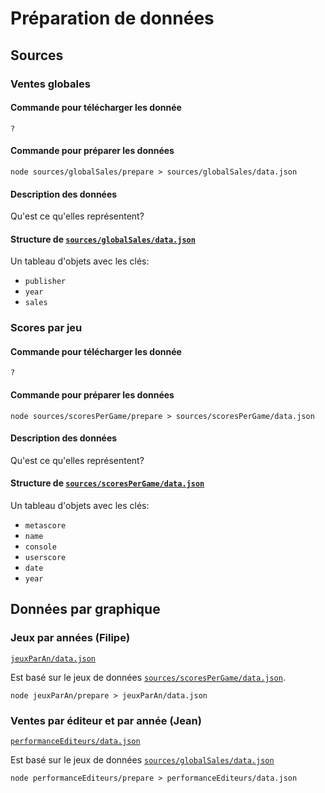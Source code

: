 # Préparation de données

## Sources

### Ventes globales

#### Commande pour télécharger les donnée

```
?
```

#### Commande pour préparer les données

```
node sources/globalSales/prepare > sources/globalSales/data.json
```

#### Description des données

Qu'est ce qu'elles représentent?

#### Structure de [`sources/globalSales/data.json`](sources/globalSales/data.json)

Un tableau d'objets avec les clés:

* `publisher`
* `year`
* `sales`

### Scores par jeu

#### Commande pour télécharger les donnée

```
?
```

#### Commande pour préparer les données

```
node sources/scoresPerGame/prepare > sources/scoresPerGame/data.json
```

#### Description des données

Qu'est ce qu'elles représentent?

#### Structure de [`sources/scoresPerGame/data.json`](sources/scoresPerGame/data.json)

Un tableau d'objets avec les clés:

* `metascore`
* `name`
* `console`
* `userscore`
* `date`
* `year`

## Données par graphique


### Jeux par années (Filipe)

[`jeuxParAn/data.json`](jeuxParAn/data.json)

Est basé sur le jeux de données [`sources/scoresPerGame/data.json`](sources/scoresPerGame/data.json).

```
node jeuxParAn/prepare > jeuxParAn/data.json
```

### Ventes par éditeur et par année (Jean)

[`performanceEditeurs/data.json`](performanceEditeurs/data.json)

Est basé sur le jeux de données [`sources/globalSales/data.json`](sources/globalSales/data.json)

```
node performanceEditeurs/prepare > performanceEditeurs/data.json
```
